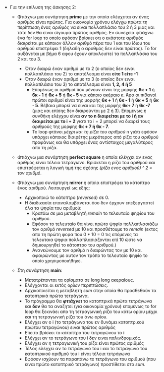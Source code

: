 - Για την επίλυση της άσκησης 2:
    * Φτιάχνω μια συνάρτηση **prime** με την οποία ελέγχεται αν ένας αριθμός είναι πρώτος. Για οικονομία χρόνου ελέγχω πρώτα τη περίπτωση ένας αριθμός να είναι πολλαπλάσιο του 2 ή 3 μιας και τότε δεν θα είναι σίγουρα πρώτος αριθμός. Εν συνεχεία φτιάχνω ένα for loop το οποίο εφόσον βρίσκει οτι ο εκάστοτε αριθμός διαιρείται με κάποιον άλλον αριθμό πέρα του 1 και του ίδιου του αριθμού επιστρέφει 1 (δηλαδή ο αροθμός δεν είναι πρώτος). Το for αυξάνεται με βήμα 6 αφου έχουν αποκλειστεί τα πολλαπλάσια του 2 και του 3.
        - Όταν διαιρώ έναν αριθμό με το 2 (ο οποίος δεν ειναι πολλαπλάσιο του 2) το αποτέλεσμα είναι **είτε 1 είτε -1** 
        - Όταν διαιρώ έναν αριθμό με το 3 (ο οποίος δεν ειναι πολλαπλάσιο του 3) το αποτέλεσμα είναι **1, 2, 4 ή 5**
            - Επομένως οι αριθμοί που μένουν είναι της μορφης **6κ + 1** ή **6κ - 1** ή **6κ + 5** ή **6κ - 5** για κάποιο ακέραιο κ.
            Άρα οι πιθανοί πρώτοι αριθμοί είναι της μορφής **6κ + 1** ή **6κ - 1** ή **6κ + 5** ή **6κ - 5**. Βέβαια μπορεί να είναι και της μορφής **6κ+ 7** ή **6κ -7** (μιας και επίσης δεν διαιρούνται με 2 ή 3). Επομένως η συνθήκη ελέγχου είναι **αν το n διαιρείται με το i ή αν διαιρείται με το i + 2**  γιατι το i + 2 μπορεί να διαιρεί τους αριθμούς της μορφης **6κ + 7 ή 6κ - 7**.
            - Το loop φτάνει *μέχρι και τη ρίζα του αριθμού* n γιάτι εφόσον υπάρχει κάποιος διαιρέτης μικρότερος από ρίζα του αριθμού προφάνως και θα υπάρχει ένας αντίστοιχος μεγαλύτερος από τη ρίζα.

    * Φτιάχνω μια συνάρτηση **perfect square** η οποία ελέγχει αν ενας αριθμός είναι τέλειο τετράγωνο. Βρίσκεται η ρίζα του αριθμού και επιστρέφεται η λογική τιμή της σχέσης *(ρίζα ενος αριθμού) ^ 2 = τον αριθμό*.

    * Φτιάχνω μια συνάρτηση **mirror** η οποία επιστρέφει το κάτοπτρο ένος αριθμού. Λειτουργεί ως εξής: 
        - Αρχικοποιώ το κάτοπτρο (*reversed*) σε 0.
        - Η διαδικασία επαναλαμβάνεται όσο δεν έρχουν επεξεργαστεί όλα τα ψηφία του αριθμού: 
            - Κρατάω σε μια μεταβλητή *remain* το τελευταίο ψηφίου του αριθμού.
            - Εφόσον το τελευταίο θα γίνει πρώτο ψηφίο πολλαπλασιάζω τον αριθμό *reversed* με 10 και προσθέτουμε το *remain* (εκτος απο τη πρώτη φορα που 0 * 10 = 0 τις επόμενες τα τελευταια ψηφια πολλαπλασιάζονται επί 10 ώστε να δημιουργηθεί το κάτοπτρο του αριθμού.)
            - Ανανεώνουμε τον αριθμό n διαιρώντας τον με 10 και αφαιρώντας με αυτον τον τρόπο το τελευταίο ψηφίο το οποίο χρησιμοποιήθηκε.


    * Στη συνάρτηση **main**: 
        - Μετατρέπονται τα ορίσματα σε long long ακεραίους.
        - Ελέγχονται οι εκτός ορίων περιπτώσεις.
        - Αρχικοποιείται η μεταβλητή *sum* στην οποία θα προσθεθούν τα κατοπτρικά πρώτα τετράγωνα.
        - Το πρόγραμμα θα ***φτιάχνει*** τα κατοπτρικά πρώτα τετράγωνα και **δεν** θα τα αναζητεί (για οικονομία χρόνου) επομένως το for loop θα ξεκινάει απο τη τετραγωνική ρίζα του κάτω ορίου μέχρι και τη τετραγωνική ρίζα του άνω ορίου.
        - Ελέγχει αν ο i (το τετράγωνο του εν δυνάμει κατοπτρικού πρώτου τετραγώνου) ειναι πρώτος αριθμός
        - Επειτα βρίσκει το κάτοπτρο του τετραγώνου το i
        - Ελέγχει αν το τετράγωνο του i δεν ειναι παλινδρομικός.
        - Ελέγχει αν η τετραγωνική του ρίζα είναι πρώτος αριθμός
        - Τέλος ελέγχει αν το τετράγωνο του i και το τετραγωνο του κατοπτρικού αριθμού του i είναι τέλεια τετράγωνα 
        - Εφόσον ισχύουν τα παραπάνω το τετράγωνο του αριθμού (που ειναι πρώτο κατοπτρικό τετράγωνο) προστίθεται στο *sum*.
        